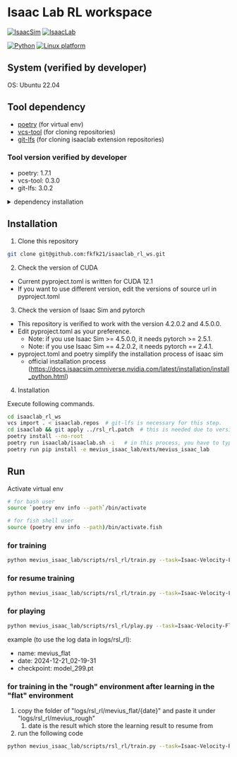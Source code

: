 # Isaac Lab RL workspace

[![IsaacSim](https://img.shields.io/badge/IsaacSim-4.2.0-silver.svg)](https://docs.isaacsim.omniverse.nvidia.com/latest/index.html)
[![IsaacLab](https://img.shields.io/badge/IsaacLab-4.2.0-silver.svg)](https://docs.isaacsim.omniverse.nvidia.com/latest/index.html)

[![Python](https://img.shields.io/badge/python-3.10-blue.svg)](https://docs.python.org/3/whatsnew/3.10.html)
[![Linux platform](https://img.shields.io/badge/platform-linux--64-orange.svg)](https://releases.ubuntu.com/22.04/)


## System (verified by developer)

OS: Ubuntu 22.04

## Tool dependency

- [poetry](https://python-poetry.org/) (for virtual env)
- [vcs-tool](https://github.com/dirk-thomas/vcstool) (for cloning repositories)
- [git-lfs](https://docs.github.com/ja/repositories/working-with-files/managing-large-files/about-git-large-file-storage) (for cloning isaaclab extension repositories)

### Tool version verified by developer
- poetry: 1.7.1
- vcs-tool: 0.3.0
- git-lfs: 3.0.2

<details><summary>dependency installation</summary>

### poetry installation

This introduction follows [here](https://python-poetry.org/docs/#installation)

Install [pipx](https://pipx.pypa.io/stable/installation/)
```bash
python3 -m pip install --user pipx
python3 -m pipx ensurepath
```

Install poetry
```bash
pipx install poetry
```
Version 1.7.1 is checked to work well in my environment
```bash
# if you want to install specific version
pipx install poetry==1.7.1
```

To create venv folder in the project, I recommend to execute this.
```bash
poetry config virtualenvs.in-project true
```


### vcs-tool installation

```bash
sudo apt install python3-vcstool
```

### git-lfs installation

```bash
sudo apt install git-lfs
```


</details>


## Installation

1. Clone this repository
```bash
git clone git@github.com:fkfk21/isaaclab_rl_ws.git
```

2. Check the version of CUDA
- Current pyproject.toml is written for CUDA 12.1
- If you want to use different version, edit the versions of source url in pyproject.toml

3. Check the version of Isaac Sim and pytorch
- This repository is verified to work with the version 4.2.0.2 and 4.5.0.0.
- Edit pyproject.toml as your preference.
  - Note: if you use Isaac Sim >= 4.5.0.0, it needs pytorch >= 2.5.1.
  - Note: if you use Isaac Sim == 4.2.0.2, it needs pytorch == 2.4.1.
- pyproject.toml and poetry simplify the installation process of isaac sim
  - official installation process (https://docs.isaacsim.omniverse.nvidia.com/latest/installation/install_python.html)

4. Installation

Execute following commands.

```bash
cd isaaclab_rl_ws
vcs import . < isaaclab.repos  # git-lfs is necessary for this step.
cd isaaclab && git apply ../rsl_rl.patch  # this is needed due to version change of v2.0.2 in rsl-rl if you use isaac lab v1.4.1
poetry install --no-root
poetry run isaaclab/isaaclab.sh -i   # in this process, you have to type "Yes" to accept LICENSE
poetry run pip install -e mevius_isaac_lab/exts/mevius_isaac_lab
```


## Run

Activate virtual env
```bash
# for bash user
source `poetry env info --path`/bin/activate

# for fish shell user
source (poetry env info --path)/bin/activate.fish
```

### for training

```bash
python mevius_isaac_lab/scripts/rsl_rl/train.py --task=Isaac-Velocity-Flat-Mevius-v0 --num_envs 2048 --headless
```
### for resume training

```bash
python mevius_isaac_lab/scripts/rsl_rl/train.py --task=Isaac-Velocity-Flat-Mevius-v0 --resume True --load_run {date}--checkpoint model_{iteration_num}.pt
```

### for playing

```bash
python mevius_isaac_lab/scripts/rsl_rl/play.py --task=Isaac-Velocity-Flat-Mevius-Play-v0 --load_run {date} --checkpoint model_{iteration_num}.pt
```
example (to use the log data in logs/rsl_rl):
- name: mevius_flat
- date: 2024-12-21_02-19-31
- checkpoint: model_299.pt

### for training in the "rough" environment after learning in the "flat" environment

1. copy the folder of "logs/rsl_rl/mevius_flat/{date}" and paste it under "logs/rsl_rl/mevius_rough"
   1. date is the result which store the learning result to resume from
2. run the following code

```bash
python mevius_isaac_lab/scripts/rsl_rl/train.py --task=Isaac-Velocity-Rough-Mevius-v0 --resume True --load_run {date}
```